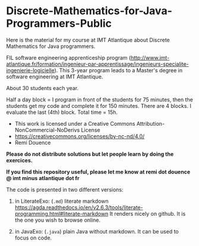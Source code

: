 # Discrete-Mathematics-for-Java-Programmers-Public

Here is the material for my course at IMT Atlantique about Discrete Mathematics for Java programmers.

FIL software engineering apprenticeship program (http://www.imt-atlantique.fr/formation/ingenieur-par-apprentissage/ingenieurs-specialite-ingenierie-logicielle). This 3-year program leads to a Master's degree in software engineering at IMT Atlantique.

About 30 students each year.

Half a day block = I program in front of the students for 75 minutes, then the students get my code and complete it for 150 minutes.
There are 4 blocks. 
I evaluate the last (4th) block.
Total time = 15h.

- This work is licensed under a Creative Commons Attribution-NonCommercial-NoDerivs License 
- https://creativecommons.org/licenses/by-nc-nd/4.0/
- Remi Douence

**Please do not distribute solutions but let people learn by doing the exercices.**

**If you find this repository useful, please let me know at remi dot douence @ imt minus atlantique dot fr**

The code is presented in two different versions:

1. in LiterateExo: (`.md`) literate markdown 
  https://agda.readthedocs.io/en/v2.6.3/tools/literate-programming.html#literate-markdown
  It renders nicely on github. It is the one you wish to browse online.

2. in JavaExo: (`.java`) plain Java without markdown.
   It can be used to focus on code. 
